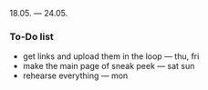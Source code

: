 18.05. — 24.05.
### To-Do list 
* get links and upload them in the loop — thu, fri
* make the main page of sneak peek — sat sun
* rehearse everything — mon
